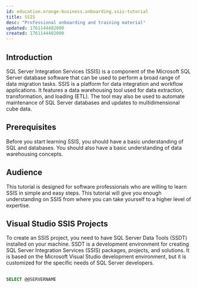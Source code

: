 ```yaml
---
id: education.orange-business.onboarding.ssis-tutorial
title: SSIS
desc: "Professional onboarding and training material"
updated: 1761144402000
created: 1761144402000
---
```



## Introduction

SQL Server Integration Services (SSIS) is a component of the Microsoft SQL Server database software that can be used to perform a broad range of data migration tasks. SSIS is a platform for data integration and workflow applications. It features a data warehousing tool used for data extraction, transformation, and loading (ETL). The tool may also be used to automate maintenance of SQL Server databases and updates to multidimensional cube data.

## Prerequisites

Before you start learning SSIS, you should have a basic understanding of SQL and databases. You should also have a basic understanding of data warehousing concepts.

## Audience

This tutorial is designed for software professionals who are willing to learn SSIS in simple and easy steps. This tutorial will give you enough understanding on SSIS from where you can take yourself to a higher level of expertise.

## Visual Studio SSIS Projects

To create an SSIS project, you need to have SQL Server Data Tools (SSDT) installed on your machine. SSDT is a development environment for creating SQL Server Integration Services (SSIS) packages, projects, and solutions. It is based on the Microsoft Visual Studio development environment, but it is customized for the specific needs of SQL Server developers.

## 

```sql
SELECT @@SERVERNAME
```

